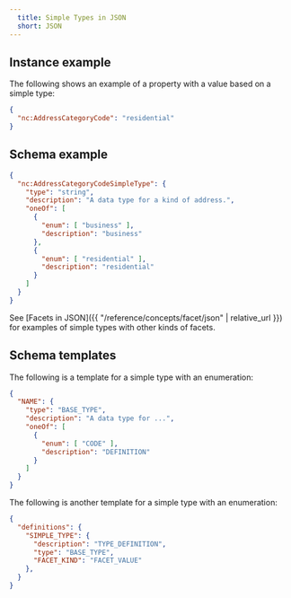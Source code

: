 ```yaml
---
  title: Simple Types in JSON
  short: JSON
---
```


## Instance example

The following shows an example of a property with a value based on a simple type:

```json
{
  "nc:AddressCategoryCode": "residential"
}
```

## Schema example

```json
{
  "nc:AddressCategoryCodeSimpleType": {
    "type": "string",
    "description": "A data type for a kind of address.",
    "oneOf": [
      {
        "enum": [ "business" ],
        "description": "business"
      },
      {
        "enum": [ "residential" ],
        "description": "residential"
      }
    ]
  }
}
```

See [Facets in JSON]({{ "/reference/concepts/facet/json" | relative_url }}) for examples of simple types with other kinds of facets.

## Schema templates

The following is a template for a simple type with an enumeration:

```json
{
  "NAME": {
    "type": "BASE_TYPE",
    "description": "A data type for ...",
    "oneOf": [
      {
        "enum": [ "CODE" ],
        "description": "DEFINITION"
      }
    ]
  }
}
```

The following is another template for a simple type with an enumeration:

```json
{
  "definitions": {
    "SIMPLE_TYPE": {
      "description": "TYPE_DEFINITION",
      "type": "BASE_TYPE",
      "FACET_KIND": "FACET_VALUE"
    },
  }
}
```
